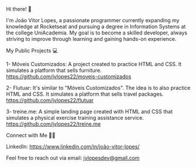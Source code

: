 Hi there! 👋 

I'm João Vitor Lopes, a passionate programmer currently expanding my knowledge at Rocketseat and pursuing a degree in Information Systems at the college UniAcademia. 
My goal is to become a skilled developer, always striving to improve through learning and gaining hands-on experience.

My Public Projects 💻

1- Móveis Customizados: A project created to practice HTML and CSS. It simulates a platform that sells furniture.
   https://github.com/jvlopes22/moveis-customizados

2- Flutuar: It's similar to "Móveis Customizados". The idea is to also practice HTML and CSS. It simulates a platform that sells travel packages.
   https://github.com/jvlopes22/flutuar

3- treine.me: A simple landing page created with HTML and CSS that simulates a physical exercise training assistance service.
   https://github.com/jvlopes22/treine.me

Connect with Me 🙋‍♂️

LinkedIn: https://www.linkedin.com/in/joão-vitor-lopes/

Feel free to reach out via email: jvlopesdev@gmail.com
